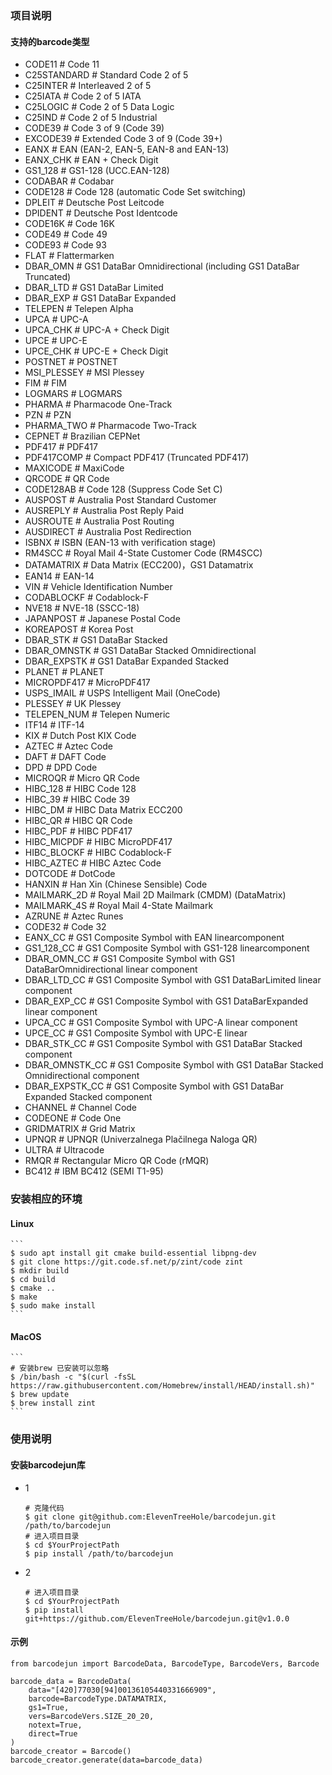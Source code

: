 ### 项目说明

#### 支持的barcode类型

- CODE11 # Code 11
- C25STANDARD # Standard Code 2 of 5
- C25INTER # Interleaved 2 of 5
- C25IATA # Code 2 of 5 IATA
- C25LOGIC # Code 2 of 5 Data Logic
- C25IND # Code 2 of 5 Industrial
- CODE39 # Code 3 of 9 (Code 39)
- EXCODE39 # Extended Code 3 of 9 (Code 39+)
- EANX # EAN (EAN-2, EAN-5, EAN-8 and EAN-13)
- EANX_CHK # EAN + Check Digit
- GS1_128 # GS1-128 (UCC.EAN-128)
- CODABAR # Codabar
- CODE128 # Code 128 (automatic Code Set switching)
- DPLEIT # Deutsche Post Leitcode
- DPIDENT # Deutsche Post Identcode
- CODE16K # Code 16K
- CODE49 # Code 49
- CODE93 # Code 93
- FLAT # Flattermarken
- DBAR_OMN # GS1 DataBar Omnidirectional (including GS1 DataBar Truncated)
- DBAR_LTD # GS1 DataBar Limited
- DBAR_EXP # GS1 DataBar Expanded
- TELEPEN # Telepen Alpha
- UPCA # UPC-A
- UPCA_CHK # UPC-A + Check Digit
- UPCE # UPC-E
- UPCE_CHK # UPC-E + Check Digit
- POSTNET # POSTNET
- MSI_PLESSEY # MSI Plessey
- FIM # FIM
- LOGMARS # LOGMARS
- PHARMA # Pharmacode One-Track
- PZN # PZN
- PHARMA_TWO # Pharmacode Two-Track
- CEPNET # Brazilian CEPNet
- PDF417 # PDF417
- PDF417COMP # Compact PDF417 (Truncated PDF417)
- MAXICODE # MaxiCode
- QRCODE # QR Code
- CODE128AB # Code 128 (Suppress Code Set C)
- AUSPOST # Australia Post Standard Customer
- AUSREPLY # Australia Post Reply Paid
- AUSROUTE # Australia Post Routing
- AUSDIRECT # Australia Post Redirection
- ISBNX # ISBN (EAN-13 with verification stage)
- RM4SCC # Royal Mail 4-State Customer Code (RM4SCC)
- DATAMATRIX # Data Matrix (ECC200)，GS1 Datamatrix
- EAN14 # EAN-14
- VIN # Vehicle Identification Number
- CODABLOCKF # Codablock-F
- NVE18 # NVE-18 (SSCC-18)
- JAPANPOST # Japanese Postal Code
- KOREAPOST # Korea Post
- DBAR_STK # GS1 DataBar Stacked
- DBAR_OMNSTK # GS1 DataBar Stacked Omnidirectional
- DBAR_EXPSTK # GS1 DataBar Expanded Stacked
- PLANET # PLANET
- MICROPDF417 # MicroPDF417
- USPS_IMAIL # USPS Intelligent Mail (OneCode)
- PLESSEY # UK Plessey
- TELEPEN_NUM # Telepen Numeric
- ITF14 # ITF-14
- KIX # Dutch Post KIX Code
- AZTEC # Aztec Code
- DAFT # DAFT Code
- DPD # DPD Code
- MICROQR # Micro QR Code
- HIBC_128 # HIBC Code 128
- HIBC_39 # HIBC Code 39
- HIBC_DM # HIBC Data Matrix ECC200
- HIBC_QR # HIBC QR Code
- HIBC_PDF # HIBC PDF417
- HIBC_MICPDF # HIBC MicroPDF417
- HIBC_BLOCKF # HIBC Codablock-F
- HIBC_AZTEC # HIBC Aztec Code
- DOTCODE # DotCode
- HANXIN # Han Xin (Chinese Sensible) Code
- MAILMARK_2D # Royal Mail 2D Mailmark (CMDM) (DataMatrix)
- MAILMARK_4S # Royal Mail 4-State Mailmark
- AZRUNE # Aztec Runes
- CODE32 # Code 32
- EANX_CC # GS1 Composite Symbol with EAN linearcomponent
- GS1_128_CC # GS1 Composite Symbol with GS1-128 linearcomponent
- DBAR_OMN_CC # GS1 Composite Symbol with GS1 DataBarOmnidirectional linear component
- DBAR_LTD_CC # GS1 Composite Symbol with GS1 DataBarLimited linear component
- DBAR_EXP_CC # GS1 Composite Symbol with GS1 DataBarExpanded linear component
- UPCA_CC # GS1 Composite Symbol with UPC-A linear component
- UPCE_CC # GS1 Composite Symbol with UPC-E linear
- DBAR_STK_CC # GS1 Composite Symbol with GS1 DataBar Stacked component
- DBAR_OMNSTK_CC # GS1 Composite Symbol with GS1 DataBar Stacked Omnidirectional component
- DBAR_EXPSTK_CC # GS1 Composite Symbol with GS1 DataBar Expanded Stacked component
- CHANNEL # Channel Code
- CODEONE # Code One
- GRIDMATRIX # Grid Matrix
- UPNQR # UPNQR (Univerzalnega Plačilnega Naloga QR)
- ULTRA # Ultracode
- RMQR # Rectangular Micro QR Code (rMQR)
- BC412 # IBM BC412 (SEMI T1-95)

### 安装相应的环境

#### Linux

    ```
    $ sudo apt install git cmake build-essential libpng-dev
    $ git clone https://git.code.sf.net/p/zint/code zint
    $ mkdir build
    $ cd build
    $ cmake ..
    $ make
    $ sudo make install
    ```

#### MacOS

    ```
    # 安装brew 已安装可以忽略
    $ /bin/bash -c "$(curl -fsSL https://raw.githubusercontent.com/Homebrew/install/HEAD/install.sh)"
    $ brew update
    $ brew install zint
    ```

### 使用说明

#### 安装barcodejun库

- 1
    ```
    # 克隆代码
    $ git clone git@github.com:ElevenTreeHole/barcodejun.git /path/to/barcodejun
    # 进入项目目录
    $ cd $YourProjectPath
    $ pip install /path/to/barcodejun
    ```

- 2
    ```
    # 进入项目目录
    $ cd $YourProjectPath
    $ pip install git+https://github.com/ElevenTreeHole/barcodejun.git@v1.0.0
    ```

#### 示例

```
from barcodejun import BarcodeData, BarcodeType, BarcodeVers, Barcode

barcode_data = BarcodeData(
    data="[420]77030[94]00136105440331666909",
    barcode=BarcodeType.DATAMATRIX,
    gs1=True,
    vers=BarcodeVers.SIZE_20_20,
    notext=True,
    direct=True
)
barcode_creator = Barcode()
barcode_creator.generate(data=barcode_data)

```
